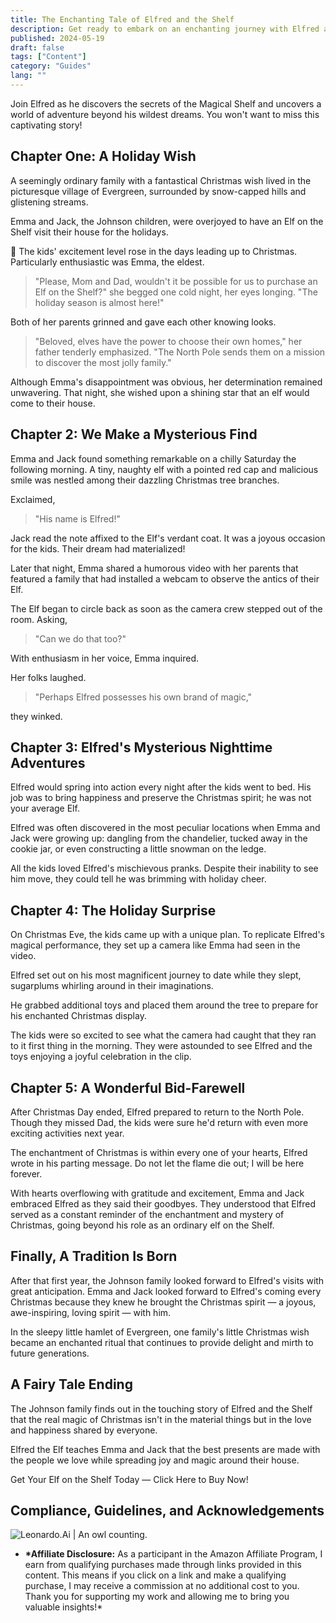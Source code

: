 ```yaml
---
title: The Enchanting Tale of Elfred and the Shelf
description: Get ready to embark on an enchanting journey with Elfred and the Magical Shelf! It's a tale of wonder and magic that will capture your imagination and leave you spellbound.
published: 2024-05-19
draft: false
tags: ["Content"]
category: "Guides"
lang: ""
---
```


<!-- ![Hero Image](./heroImage.jpg) -->

Join Elfred as he discovers the secrets of the Magical Shelf and uncovers a world of adventure beyond his wildest dreams. You won't want to miss this captivating story!

## Chapter One: A Holiday Wish

A seemingly ordinary family with a fantastical Christmas wish lived in the picturesque village of Evergreen, surrounded by snow-capped hills and glistening streams.

Emma and Jack, the Johnson children, were overjoyed to have an Elf on the Shelf visit their house for the holidays.


🧒 The kids' excitement level rose in the days leading up to Christmas. Particularly enthusiastic was Emma, the eldest.

> "Please, Mom and Dad, wouldn't it be possible for us to purchase an Elf on the Shelf?" she begged one cold night, her eyes longing. "The holiday season is almost here!"

Both of her parents grinned and gave each other knowing looks.

> "Beloved, elves have the power to choose their own homes," her father tenderly emphasized. "The North Pole sends them on a mission to discover the most jolly family."

Although Emma's disappointment was obvious, her determination remained unwavering. That night, she wished upon a shining star that an elf would come to their house.

## Chapter 2: We Make a Mysterious Find

Emma and Jack found something remarkable on a chilly Saturday the following morning. A tiny, naughty elf with a pointed red cap and malicious smile was nestled among their dazzling Christmas tree branches.

Exclaimed,

> "His name is Elfred!"

Jack read the note affixed to the Elf's verdant coat. It was a joyous occasion for the kids. Their dream had materialized!

Later that night, Emma shared a humorous video with her parents that featured a family that had installed a webcam to observe the antics of their Elf.

The Elf began to circle back as soon as the camera crew stepped out of the room. Asking,

> "Can we do that too?"

With enthusiasm in her voice, Emma inquired.

Her folks laughed.

> "Perhaps Elfred possesses his own brand of magic,"

they winked.

## Chapter 3: Elfred's Mysterious Nighttime Adventures

Elfred would spring into action every night after the kids went to bed. His job was to bring happiness and preserve the Christmas spirit; he was not your average Elf.

Elfred was often discovered in the most peculiar locations when Emma and Jack were growing up: dangling from the chandelier, tucked away in the cookie jar, or even constructing a little snowman on the ledge.

All the kids loved Elfred's mischievous pranks. Despite their inability to see him move, they could tell he was brimming with holiday cheer.

## Chapter 4: The Holiday Surprise

On Christmas Eve, the kids came up with a unique plan. To replicate Elfred's magical performance, they set up a camera like Emma had seen in the video.

Elfred set out on his most magnificent journey to date while they slept, sugarplums whirling around in their imaginations.

He grabbed additional toys and placed them around the tree to prepare for his enchanted Christmas display.

The kids were so excited to see what the camera had caught that they ran to it first thing in the morning. They were astounded to see Elfred and the toys enjoying a joyful celebration in the clip.

## Chapter 5: A Wonderful Bid-Farewell

After Christmas Day ended, Elfred prepared to return to the North Pole. Though they missed Dad, the kids were sure he'd return with even more exciting activities next year.

The enchantment of Christmas is within every one of your hearts, Elfred wrote in his parting message. Do not let the flame die out; I will be here forever.

With hearts overflowing with gratitude and excitement, Emma and Jack embraced Elfred as they said their goodbyes. They understood that Elfred served as a constant reminder of the enchantment and mystery of Christmas, going beyond his role as an ordinary elf on the Shelf.

## Finally, A Tradition Is Born

After that first year, the Johnson family looked forward to Elfred's visits with great anticipation. Emma and Jack looked forward to Elfred's coming every Christmas because they knew he brought the Christmas spirit — a joyous, awe-inspiring, loving spirit — with him.

In the sleepy little hamlet of Evergreen, one family's little Christmas wish became an enchanted ritual that continues to provide delight and mirth to future generations.

## A Fairy Tale Ending

The Johnson family finds out in the touching story of Elfred and the Shelf that the real magic of Christmas isn't in the material things but in the love and happiness shared by everyone.

Elfred the Elf teaches Emma and Jack that the best presents are made with the people we love while spreading joy and magic around their house.

Get Your Elf on the Shelf Today — Click Here to Buy Now!

## Compliance, Guidelines, and Acknowledgements

![Leonardo.Ai | An owl counting.](https://res-5.cloudinary.com/ddicetqs5/image/upload/f_auto,fl_force_strip,q_auto:best/v1/wayfinder-ghost-blog/0_uGgtPirpHbchvnrc)

- **\*Affiliate Disclosure:** As a participant in the Amazon Affiliate Program, I earn from qualifying purchases made through links provided in this content. This means if you click on a link and make a qualifying purchase, I may receive a commission at no additional cost to you. Thank you for supporting my work and allowing me to bring you valuable insights!\*
